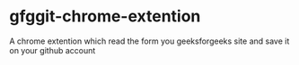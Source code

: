 # gfggit-chrome-extention
A chrome extention which  read the form you geeksforgeeks site and save it on your github account
